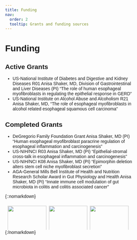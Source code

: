 ```yaml
---
title: Funding
nav:
  order: 2
  tooltip: Grants and funding sources
---
```


# <i class="fas fa-tools"></i>Funding

## Active Grants

- US-National Institute of Diabetes and Digestive and Kidney Diseases R01 Anisa Shaker, MD, Division of Gastrointestinal and Liver Diseases (PI) “The role of human esophageal myofibroblasts in regulating the epithelial response in GERD”
- US-National Institute on Alcohol Abuse and Alcoholism R21 Anisa Shaker, MD, “The role of esophageal myofibroblasts in alcohol related esophageal squamous cell carcinoma”

## Completed Grants

- DeGregorio Family Foundation Grant Anisa Shaker, MD (PI) “Human esophageal myofibroblast paracrine regulation of esophageal inflammation and carcinogenesis”
- US-NIH/NCI R03 Anisa Shaker, MD (PI) “Epithelial-stromal cross-talk in esophageal inflammation and carcinogenesis”
- US-NIH/NCI K08 Anisa Shaker, MD (PI) “Epimorphin deletion alters stem cell niche myofibroblast secretion”
- AGA-General Mills Bell Institute of Health and Nutrition Research Scholar Award in Gut Physiology and Health  Anisa Shaker, MD (PI) “Innate immune cell modulation of gut microbiota in colitis and colitis associated cancer”

{::nomarkdown}
<style>
* {
  box-sizing: border-box;
}

body {
  margin: 0;
  font-family: Arial;
}

.header {
  text-align: center;
  padding: 32px;
}

.row {
  display: -ms-flexbox; /* IE10 */
  display: flex;
  -ms-flex-wrap: wrap; /* IE10 */
  flex-wrap: wrap;
  padding: 0 4px;
}

/* Create four equal columns that sits next to each other */
.column {
  -ms-flex: 33%; /* IE10 */
  flex: 33%;
  max-width: 33%;
  padding: 0 4px;
}

.column img {
  margin-top: 8px;
  vertical-align: middle;
  width: 100%;
}

/* Responsive layout - makes a two column-layout instead of four columns */
@media screen and (max-width: 800px) {
  .column {
    -ms-flex: 50%;
    flex: 50%;
    max-width: 50%;
  }
}

/* Responsive layout - makes the two columns stack on top of each other instead of next to each other */
@media screen and (max-width: 600px) {
  .column {
    -ms-flex: 100%;
    flex: 100%;
    max-width: 100%;
  }
}
</style>
<body>
<!-- Photo Grid -->
<div class="row"> 
  <div class="column">
    <a href="https://www.niddk.nih.gov/"><img src="https://www.niddk.nih.gov/-/media/Images/Components/common/site-logo-full.svg" style="width:100%"></a>
    <a href="https://www.niaaa.nih.gov/"><img src="https://www.niaaa.nih.gov/sites/default/themes/solstice/niaaa-logo.png" style="width:100%"></a>
    <a href="https://keck.usc.edu/"><img src="https://keck.usc.edu/wp-content/themes/Avada-Child-Theme/keck/img/logo_keckUSC.svg" style="width:100%"></a>
  </div>
  <div class="column">
    <a href="https://degregorio.org/"><img src="https://degregorio.org/wp-content/uploads/2021/03/DeGregorio-logo.png" style="width:100%"></a>
    <a href="https://www.nih.gov/"><img src="https://www.nih.gov/sites/all/themes/nih/images/nih-logo-color.png" style="width:100%"></a>
  </div>  
  <div class="column">
    <a href="https://www.cancer.gov/"><img src="https://upload.wikimedia.org/wikipedia/commons/0/0b/NCI_Stacked_COLOR.png" style="width:100%"></a>
    <a href="https://www.bellinstitute.com/"><img src="https://www.bellinstitute.com/-/media/bellinstitute/images/common/logos/logo.ashx" style="width:100%"></a>
  </div>
</div>
</body>
{:/nomarkdown}
